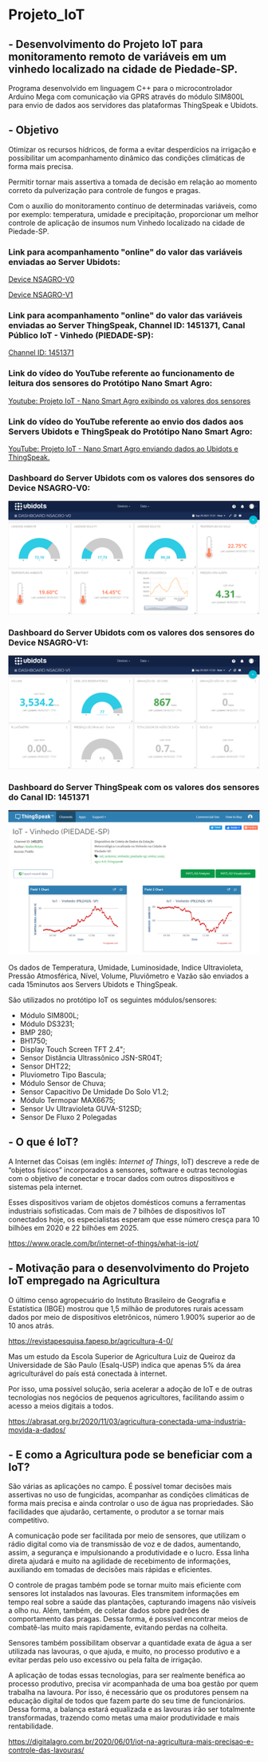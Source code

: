 # Projeto_IoT

## - Desenvolvimento do Projeto IoT para monitoramento remoto de variáveis em um vinhedo localizado na cidade de Piedade-SP.

Programa desenvolvido em linguagem C++ para o microcontrolador Arduino Mega com comunicação via GPRS através do módulo SIM800L para envio de dados aos servidores das plataformas ThingSpeak e Ubidots.

## - Objetivo

Otimizar os recursos hídricos, de forma a evitar desperdícios na irrigação e possibilitar um acompanhamento dinâmico das condições climáticas de forma mais precisa. 

Permitir tornar mais assertiva a tomada de decisão em relação ao momento correto da pulverização para controle de fungos e pragas. 

Com o auxílio do monitoramento contínuo de determinadas variáveis, como por exemplo: temperatura, umidade e precipitação, proporcionar um melhor controle de aplicação de insumos num Vinhedo localizado na cidade de Piedade-SP.

### Link para acompanhamento "online" do valor das variáveis enviadas ao Server Ubidots:

[Device NSAGRO-V0](https://stem.ubidots.com/app/dashboards/public/dashboard/RM46zAAWtc7iVD0QDzJpVMZH8U6MNa2qeC3lKmuj2_c?displayTitle=true&embed=true%22%3E%3C/iframe%3E)

[Device NSAGRO-V1](https://stem.ubidots.com/app/dashboards/public/dashboard/r6Hq_Z0B86hJZDFtLyvHuj6fIT5ylKLKyef7xHg364U?displayTitle=true&embed=true%22%3E%3C/iframe%3E)

### Link para acompanhamento "online" do valor das variáveis enviadas ao Server ThingSpeak, Channel ID: 1451371, Canal Público IoT - Vinhedo (PIEDADE-SP):
[Channel ID: 1451371](https://thingspeak.com/channels/1451371)

### Link do vídeo do YouTube referente ao funcionamento de leitura dos sensores do Protótipo Nano Smart Agro:

[Youtube: Projeto IoT - Nano Smart Agro exibindo os valores dos sensores](https://www.youtube.com/watch?v=MGhgLQITPXU)

### Link do vídeo do YouTube referente ao envio dos dados aos Servers Ubidots e ThingSpeak do Protótipo Nano Smart Agro:

[YouTube: Projeto IoT - Nano Smart Agro enviando dados ao Ubidots e ThingSpeak.](https://www.youtube.com/watch?v=kZP03ruk-PY)

### Dashboard do Server Ubidots com os valores dos sensores do Device NSAGRO-V0:

![Gráfico](Dashboard1.PNG)

### Dashboard do Server Ubidots com os valores dos sensores do Device NSAGRO-V1:

![Gráfico](Dashboard3.PNG)

### Dashboard do Server ThingSpeak com os valores dos sensores do Canal ID: 1451371

![Gráfico](Dashboard2.PNG)

Os dados de Temperatura, Umidade, Luminosidade, Indice Ultravioleta, Pressão Atmosférica, Nível, Volume, Pluviômetro e Vazão são enviados a cada 15minutos aos Servers Ubidots e ThingSpeak.

São utilizados no protótipo IoT os seguintes módulos/sensores: 
 - Módulo SIM800L;
 - Módulo DS3231;
 - BMP 280; 
 - BH1750;
 - Display Touch Screen TFT 2.4";
 - Sensor Distância Ultrassônico JSN-SR04T;
 - Sensor DHT22;
 - Pluviometro Tipo Bascula;
 - Módulo Sensor de Chuva;
 - Sensor Capacitivo De Umidade Do Solo V1.2;
 - Módulo Termopar MAX6675;
 - Sensor Uv Ultravioleta GUVA-S12SD;
 - Sensor De Fluxo 2 Polegadas
 
 
## - O que é IoT?

A Internet das Coisas (em inglês: *Internet of Things*, IoT) descreve a rede de “objetos físicos” incorporados a sensores, software e outras tecnologias com o objetivo de conectar e trocar dados com outros dispositivos e sistemas pela internet. 

Esses dispositivos variam de objetos domésticos comuns a ferramentas industriais sofisticadas. Com mais de 7 bilhões de dispositivos IoT conectados hoje, os especialistas esperam que esse número cresça para 10 bilhões em 2020 e 22 bilhões em 2025.

<https://www.oracle.com/br/internet-of-things/what-is-iot/>

## - Motivação para o desenvolvimento do Projeto IoT empregado na Agricultura

O último censo agropecuário do Instituto Brasileiro de Geografia e Estatística (IBGE) mostrou que 1,5 milhão de produtores rurais acessam dados por meio de dispositivos eletrônicos, número 1.900% superior ao de 10 anos atrás.

<https://revistapesquisa.fapesp.br/agricultura-4-0/>

Mas um estudo da Escola Superior de Agricultura Luiz de Queiroz da Universidade de São Paulo (Esalq-USP) indica que apenas 5% da área agriculturável do país está conectada à internet.

Por isso, uma possível solução, seria acelerar a adoção de IoT e de outras tecnologias nos negócios de pequenos agricultores, facilitando assim o acesso a meios digitais a todos.  

<https://abrasat.org.br/2020/11/03/agricultura-conectada-uma-industria-movida-a-dados/>

## - E como a Agricultura pode se beneficiar com a IoT?

São várias as aplicações no campo. É possível tomar decisões mais assertivas no uso de fungicidas, acompanhar as condições climáticas de forma mais precisa e ainda controlar o uso de água nas propriedades. São facilidades que ajudarão, certamente, o produtor a se tornar mais competitivo.

A comunicação pode ser facilitada por meio de sensores, que utilizam o rádio digital como via de transmissão de voz e de dados, aumentando, assim, a segurança e impulsionando a produtividade e o lucro. Essa linha direta ajudará e muito na agilidade de recebimento de informações, auxiliando em tomadas de decisões mais rápidas e eficientes.

O controle de pragas também pode se tornar muito mais eficiente com sensores Iot instalados nas lavouras. Eles transmitem informações em tempo real sobre a saúde das plantações, capturando imagens não visíveis a olho nu. Além, também, de coletar dados sobre padrões de comportamento das pragas. Dessa forma, é possível encontrar meios de combatê-las muito mais rapidamente, evitando perdas na colheita.

Sensores também possibilitam observar a quantidade exata de água a ser utilizada nas lavouras, o que ajuda, e muito, no processo produtivo e a evitar perdas pelo uso excessivo ou pela falta de irrigação.

A aplicação de todas essas tecnologias, para ser realmente benéfica ao processo produtivo, precisa vir acompanhada de uma boa gestão por quem trabalha na lavoura. Por isso, é necessário que os produtores pensem na educação digital de todos que fazem parte do seu time de funcionários. Dessa forma, a balança estará equalizada e as lavouras irão ser totalmente transformadas, trazendo como metas uma maior produtividade e mais rentabilidade.

<https://digitalagro.com.br/2020/06/01/iot-na-agricultura-mais-precisao-e-controle-das-lavouras/>




